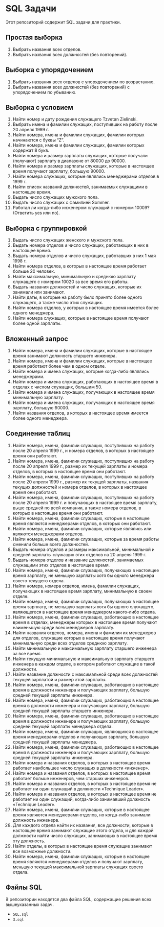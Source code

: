 # SQL Задачи

Этот репозиторий содержит SQL задачи для практики.

## Простая выборка
1. Выбрать названия всех отделов.
2. Выбрать названия всех должностей (без повторений).

## Выборка с упорядочением
1. Выбрать названия всех отделов с упорядочением по возрастанию.
2. Выбрать названия всех должностей (без повторений) с упорядочением по убыванию.

## Выборка с условием
1. Найти номер и дату рождения служащего Tzvetan Zielinski.
2. Выбрать имена и фамилии служащих, поступивших на работу после 20 апреля 1999 г.
3. Найти номера, имена и фамилии служащих, фамилии которых начинаются с буквы “Z”.
4. Найти номера, имена и фамилии служащих, фамилии которых содержат 8 букв.
5. Найти номера и размер зарплаты служащих, которые получали (получают) зарплату в диапазоне от 80000 до 90000.
6. Найти номера и размер зарплаты служащих, которые в настоящее время получают зарплату, большую 90000.
7. Найти номера служащих, которые являлись менеджерами отделов в 1999 г.
8. Найти список названий должностей, занимаемых служащими в настоящее время.
9. Выдать число служащих мужского пола.
10. Выдать число служащих с фамилией Sommer.
11. Работал ли когда-либо инженером служащий с номером 10009? (Ответить yes или no).

## Выборка с группировкой
1. Выдать число служащих женского и мужского пола.
2. Выдать номера отделов и число служащих, работающих в них в настоящее время.
3. Выдать номера отделов и число служащих, работавших в них 1 мая 1998 г.
4. Найти номера отделов, в которых в настоящее время работает больше 20 человек.
5. Найти максимальную, минимальную и среднюю зарплату служащего с номером 10020 за все время его работы.
6. Выдать названия должностей и число служащих, которые их занимали или занимают.
7. Найти даты, в которые на работу было принято более одного служащего, а также число этих служащих.
8. Найти номера отделов, у которых в настоящее время имеется более одного менеджера.
9. Найти номера служащих, которые в настоящее время получают более одной зарплаты.

## Вложенный запрос
1. Найти номера, имена и фамилии служащих, которые в настоящее время занимают должность старшего инженера.
2. Найти номера, имена и фамилии служащих, которые в настоящее время работают более чем в одном отделе.
3. Найти номера и имена служащих, которые когда-либо являлись менеджерами.
4. Найти номера и имена служащих, работающих в настоящее время в отделах с числом служащих, большим 50.
5. Найти номера и имена служащих, получающих в настоящее время минимальную зарплату.
6. Найти номера и имена служащих, получающих в настоящее время зарплату, большую 90000.
7. Найти названия отделов, в которых в настоящее время имеется более одного менеджера.

## Соединение таблиц
1. Найти номера, имена, фамилии служащих, поступивших на работу после 20 апреля 1999 г., и номера отделов, в которых в настоящее время они работают.
2. Найти номера, имена, фамилии служащих, поступивших на работу после 20 апреля 1999 г., размер их текущей зарплаты и номера отделов, в которых в настоящее время они работают.
3. Найти номера, имена, фамилии служащих, поступивших на работу после 20 апреля 1999 г., размер их текущей зарплаты, названия текущих должностей и номера отделов, в которых в настоящее время они работают.
4. Найти номера, имена, фамилии служащих, поступивших на работу после 20 апреля 1999 г. и получающих в настоящее время зарплату, выше средней по всей компании, а также номера отделов, в которых в настоящее время они работают.
5. Найти номера, имена, фамилии служащих, которые в настоящее время являются менеджерами отделов, в которых они работают.
6. Найти номера, имена, фамилии служащих, которые являлись или являются менеджерами отделов.
7. Найти номера, имена, фамилии служащих, которые за время работы сменили больше всего должностей.
8. Выдать номера отделов и размеры максимальной, минимальной и средней зарплаты служащих этих отделов на 20 апреля 1999 г.
9. Выдать номера отделов и название должностей, занимаемых служащими этих отделов в настоящее время.
10. Найти номера, имена, фамилии служащих, получающих в настоящее время зарплату, не меньшую зарплаты хотя бы одного менеджера своего текущего отдела.
11. Найти номера, номера отделов, имена, фамилии служащих, получающих в настоящее время зарплату, минимальную в своем отделе.
12. Найти номера, имена, фамилии служащих, получающих в настоящее время зарплату, не меньшую зарплаты хотя бы одного служащего, являющегося в настоящее время менеджером какого-либо отдела.
13. Найти номера, имена, фамилии служащих, работающих в настоящее время в отделах, менеджеры которых в настоящее время получают наименьшую среди всех менеджеров зарплату.
14. Найти названия отделов, номера, имена и фамилии их менеджеров для отделов, служащие которых в настоящее время получают минимальную среди всех отделов среднюю зарплату.
15. Найти минимальную и максимальную зарплату старшего инженера за все время.
16. Найти текущую минимальную и максимальную зарплату старшего инженера в каждом отделе, в котором работают служащие в такой должности.
17. Найти название должности с максимальной среди всех должностей текущей зарплатой и размер этой зарплаты.
18. Найти номера, имена, фамилии служащих, работающих в настоящее время в должности инженера и получающих зарплату, большую средней текущей зарплаты инженера.
19. Найти номера, имена, фамилии служащих, работающих в настоящее время в должности инженера и получающих зарплату, большую средней текущей зарплаты старшего инженера.
20. Найти номера, имена, фамилии служащих, работающих в настоящее время в должности инженера и получающих зарплату, большую средней текущей зарплаты менеджера отдела.
21. Найти номера, имена, фамилии служащих, являющихся в настоящее время менеджерами отделов и получающих зарплату, большую средней текущей зарплаты менеджера.
22. Найти номера, имена, фамилии служащих, работающих в настоящее время в должности инженера и получающих зарплату, большую средней текущей зарплаты инженера.
23. Найти номера и названия отделов, в которых в настоящее время работает наибольшее число служащих в должности «инженер».
24. Найти номера и названия отделов, в которых в настоящее время работает больше инженеров, чем старших инженеров.
25. Найти номера и названия отделов, в которых в настоящее время не работает ни один служащий в должности «Technique Leader».
26. Найти номера и названия отделов, в которых в настоящее время не работает ни один служащий, когда-либо занимавший должность «Technique Leader».
27. Найти номера, имена, фамилии служащих, которые в настоящее время являются менеджерами отделов, но когда-либо занимали должность инженера.
28. Для каждого отдела найти их названия, все должности, которые в настоящее время занимают служащие этого отдела, и для каждой должности найти число служащих, занимающих в настоящее время эту должность.
29. Найти отделы, в которых в настоящее время служащие занимают все возможные должности.
30. Найти номера, имена, фамилии служащих, которые в настоящее время являются менеджерами отделов и получают зарплату, меньшую текущей максимальной зарплаты служащих своего отдела.

## Файлы SQL
В репозитории находятся два файла SQL, содержащие решения всех вышеуказанных задач.
- `SQL.sql`
- `3.sql`


